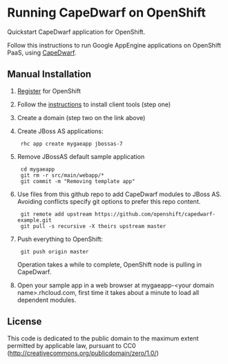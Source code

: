 # Running CapeDwarf on OpenShift

Quickstart CapeDwarf application for OpenShift.

Follow this instructions to run Google AppEngine applications on OpenShift PaaS, using [CapeDwarf](http://www.jboss.org/capedwarf).

<!-- available soon 
TODO: check URL
The easiest way to install this application is to use the [OpenShift Instant Application](https://openshift.redhat.com/app/console/application_types).
If you'd like to install it manually, follow [these directions](#manual-installation).
-->
## Manual Installation ##

1. [Register](https://www.openshift.com/app/account/new) for OpenShift
1. Follow the [instructions](https://www.openshift.com/get-started) to install client tools (step one)
1. Create a domain (step two on the link above)

1. Create JBoss AS applications:

        rhc app create mygaeapp jbossas-7

1. Remove JBossAS default sample application

        cd mygaeapp
        git rm -r src/main/webapp/*
        git commit -m "Removing template app"
    
1. Use files from this github repo to add CapeDwarf modules to JBoss AS.  
Avoiding conflicts specify git options to prefer this repo content. 

        git remote add upstream https://github.com/openshift/capedwarf-example.git
        git pull -s recursive -X theirs upstream master


1. Push everything to OpenShift:

        git push origin master
        
   Operation takes a while to complete, OpenShift node is pulling in CapeDwarf.

1. Open your sample app in a web browser at mygaeapp-\<your domain name\>.rhcloud.com, first time it takes about a minute to load all dependent modules.

License
-------

This code is dedicated to the public domain to the maximum extent permitted by applicable law, pursuant to CC0 (http://creativecommons.org/publicdomain/zero/1.0/)
